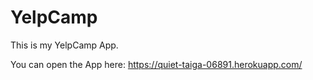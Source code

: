 # YelpCamp

This is my YelpCamp App. 

You can open the App here: https://quiet-taiga-06891.herokuapp.com/
